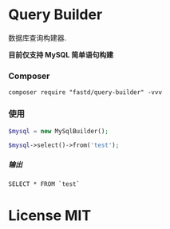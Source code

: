 # Query Builder

数据库查询构建器.

**目前仅支持 MySQL 简单语句构建**

### Composer

```
composer require "fastd/query-builder" -vvv
```

### 使用

```php
$mysql = new MySqlBuilder();

$mysql->select()->from('test');
```

##### 输出

```mysql
SELECT * FROM `test`
```

# License MIT
